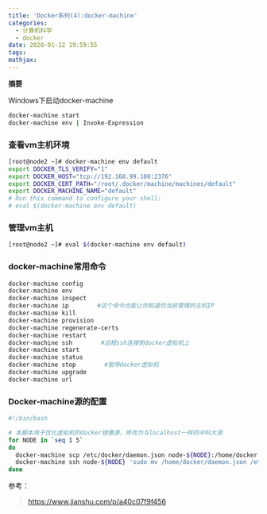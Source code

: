 ```yaml
---
title: 'Docker系列(4):docker-machine'
categories:
  - 计算机科学
  - docker
date: 2020-01-12 19:59:55
tags:
mathjax:
---
```

**摘要**

<!--more-->

Windows下启动docker-machine

```bash
docker-machine start
docker-machine env | Invoke-Expression
```



### 查看vm主机环境

```bash
[root@node2 ~]# docker-machine env default
export DOCKER_TLS_VERIFY="1"
export DOCKER_HOST="tcp://192.168.99.100:2376"
export DOCKER_CERT_PATH="/root/.docker/machine/machines/default"
export DOCKER_MACHINE_NAME="default"
# Run this command to configure your shell: 
# eval $(docker-machine env default)
```

### 管理vm主机

```bash
[root@node2 ~]# eval $(docker-machine env default)
```



### docker-machine常用命令

```bash
docker-machine config
docker-machine env
docker-machine inspect
docker-machine ip        #这个命令也能让你知道你当前管理的主机IP
docker-machine kill
docker-machine provision
docker-machine regenerate-certs
docker-machine restart
docker-machine ssh        #远程ssh连接到docker虚拟机上
docker-machine start
docker-machine status
docker-machine stop        #暂停docker虚拟机
docker-machine upgrade
docker-machine url
```



### Docker-machine源的配置

```bash
#!/bin/bash

# 本脚本用于优化虚拟机的docker镜像源，修改为与localhost一样的中科大源
for NODE in `seq 1 5`
do
  docker-machine scp /etc/docker/daemon.json node-${NODE}:/home/docker
  docker-machine ssh node-${NODE} 'sudo mv /home/docker/daemon.json /etc/docker/daemon.json && sudo chown root:root /etc/docker/daemon.json && sudo kill -SIGHUP $(pidof dockerd)'
done
```



参考：

> https://www.jianshu.com/p/a40c07f9f456